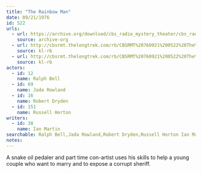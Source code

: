 ```yaml
---
title: "The Rainbow Man"
date: 09/21/1976
id: 522
urls: 
  - url: https://archive.org/download/cbs_radio_mystery_theater/cbs_radio_mystery_theater-0501-0550.zip/cbs_radio_mystery_theater-0501-0550%2Fcbsrmt_0522_the_rainbow_man.mp3
    source: archive-org
  - url: http://cbsrmt.thelongtrek.com/rb/CBSRMT%20760921%200522%20The%20Rainbow%20Man_wuwm.mp3
    source: kl-rb
  - url: http://cbsrmt.thelongtrek.com/rb/CBSRMT%20760921%200522%20The%20Rainbow%20Man_wbbm_rb.mp3
    source: kl-rb
actors:  
  - id: 12
    name: Ralph Bell  
  - id: 69
    name: Jada Rowland  
  - id: 16
    name: Robert Dryden  
  - id: 151
    name: Russell Horton
writers:  
  - id: 38
    name: Ian Martin
searchable: Ralph Bell,Jada Rowland,Robert Dryden,Russell Horton Ian Martin
notes:  
---
```

A snake oil pedaler and part time con-artist uses his skills to help a young couple who want to marry and to expose a corrupt sheriff.